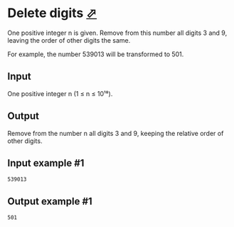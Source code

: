 # Delete digits [⬀](https://www.e-olymp.com/en/problems/8318)
One positive integer n is given. Remove from this number all digits 3 and 9, leaving the order of other digits the same.

For example, the number 539013 will be transformed to 501.

## Input
One positive integer n (1 ≤ n ≤ 10¹⁸).

## Output
Remove from the number n all digits 3 and 9, keeping the relative order of other digits.

## Input example #1
```
539013 
```

## Output example #1
```
501
```

